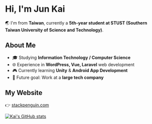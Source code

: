 # Hi, I'm Jun Kai

🌏 I'm from **Taiwan**, currently a **5th-year student at STUST (Southern Taiwan University of Science and Technology)**.  

## About Me
- 🎓 Studying **Information Technology / Computer Science**  
- 🌐 Experience in **WordPress, Vue, Laravel** web development  
- 🎮 Currently learning **Unity** & **Android App Development**  
- 🏢 Future goal: Work at a **large tech company**  

## My Website
👉 [stackpenguin.com](https://stackpenguin.com/)  

[![Kai's GitHub stats](https://github-readme-stats.vercel.app/api?username=KingKaiZhuang&show_icons=true&theme=dark#gh-dark-mode-only)](https://github.com/anuraghazra/github-readme-stats)
